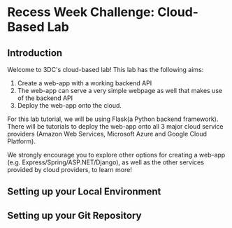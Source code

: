 # Recess Week Challenge: Cloud-Based Lab

## Introduction

Welcome to 3DC's cloud-based lab! This lab has the following aims:

1. Create a web-app with a working backend API 
2. The web-app can serve a very simple webpage as well that makes use of the backend API
3. Deploy the web-app onto the cloud.

For this lab tutorial, we will be using Flask(a Python backend framework). There will be tutorials to deploy the web-app onto all 3 major cloud service providers (Amazon Web Services, Microsoft Azure and Google Cloud Platform).

We strongly encourage you to explore other options for creating a web-app (e.g. Express/Spring/ASP.NET/Django), as well as the other services provided by cloud providers, to learn more!

## Setting up your Local Environment

## Setting up your Git Repository